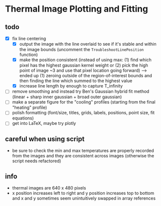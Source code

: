 # Thermal Image Plotting and Fitting

## todo

- [x] fix line centering
  - [x] output the image with the line overlaid to see if it's stable and within the image bounds (uncomment the `TroubleshootLinePosition` function)
  - [x] make the position consistent (instead of using max: (1) find which pixel has the highest gaussian kernel weight or (2) pick the high point of image ~3 and use that pixel location going forward) --> ended up (1) zeroing outside of the region-of-interest bounds and then finding the line which summed to the highest value
  - [x] increase line length by enough to capture T_infinity
- [ ] remove smoothing and instead try Ben's Gaussian hybrid fit method (linear + sharp inner gaussian + broad outer gaussian)
- [ ] make a separate figure for the "cooling" profiles (starting from the final "heating" profile)
- [ ] polish formatting (font/size, titles, grids, labels, positions, point size, fit equations)
- [ ] get into LaTeX, maybe try plotly

## careful when using script

- be sure to check the min and max temperatures are properly recorded from the images and they are consistent across images (otherwise the script needs refactored)

## info

- thermal images are 640 x 480 pixels
- x position increases left to right and y position increases top to bottom and x and y sometimes seem unintuitively swapped in array references